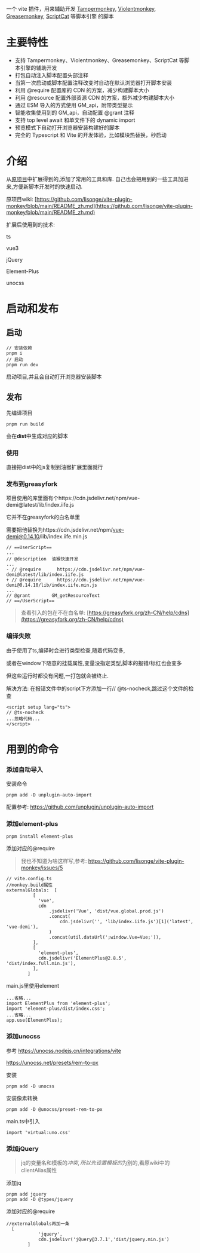 一个 vite 插件，用来辅助开发 [Tampermonkey](https://www.tampermonkey.net/), [Violentmonkey](https://violentmonkey.github.io/), [Greasemonkey](https://www.greasespot.net/), [ScriptCat](https://docs.scriptcat.org/) 等脚本引擎 的脚本
# 主要特性
* 支持 Tampermonkey、Violentmonkey、Greasemonkey、ScriptCat 等脚本引擎的辅助开发
* 打包自动注入脚本配置头部注释
* 当第一次启动或脚本配置注释改变时自动在默认浏览器打开脚本安装
* 利用 @require 配置库的 CDN 的方案，减少构建脚本大小
* 利用 @resource 配置外部资源 CDN 的方案，额外减少构建脚本大小
* 通过 ESM 导入的方式使用 GM_api，附带类型提示
* 智能收集使用到的 GM_api，自动配置 @grant 注释
* 支持 top level await 和单文件下的 dynamic import
* 预览模式下自动打开浏览器安装构建好的脚本
* 完全的 Typescript 和 Vite 的开发体验，比如模块热替换，秒启动
# 介绍
从[原项目](https://github.com/lisonge/vite-plugin-monkey)中扩展得到的,添加了常用的工具和库. 自己也会把用到的一些工具加进来,方便新脚本开发时的快速启动.

原项目wiki: [https://github.com/lisonge/vite-plugin-monkey/blob/main/README_zh.md](https://github.com/lisonge/vite-plugin-monkey/blob/main/README_zh.md)

扩展后使用到的技术:

ts

vue3

jQuery

Element-Plus

unocss

# 启动和发布
## 启动

```
// 安装依赖
pnpm i
// 启动
pnpm run dev
```
启动项目,并且会自动打开浏览器安装脚本
## 发布
先编译项目
```
pnpm run build
```
会在**dist**中生成对应的脚本
### 使用
直接把dist中的js复制到油猴扩展里面就行
### 发布到greasyfork
项目使用的库里面有个https://cdn.jsdelivr.net/npm/vue-demi@latest/lib/index.iife.js

它并不在greasyfork的白名单里

需要把他替换为https://cdn.jsdelivr.net/npm/vue-demi@0.14.10/lib/index.iife.min.js
```
// ==UserScript==
...
// @description  油猴快速开发
...
- // @require      https://cdn.jsdelivr.net/npm/vue-demi@latest/lib/index.iife.js
+ // @require      https://cdn.jsdelivr.net/npm/vue-demi@0.14.10/lib/index.iife.min.js
...
// @grant        GM_getResourceText
// ==/UserScript==
```
> 查看引入的包在不在白名单:
> [https://greasyfork.org/zh-CN/help/cdns](https://greasyfork.org/zh-CN/help/cdns)
### 编译失败
由于使用了ts,编译时会进行类型检查,随着代码变多,

或者在window下随意的挂载属性,变量没指定类型,脚本的报错/标红也会变多

但这些运行时都没有问题,一打包就会被终止.

解决方法:
在报错文件中的script下方添加一行// @ts-nocheck,跳过这个文件的检查
```vue
<script setup lang="ts">
// @ts-nocheck
...忽略代码...
</script>
```

# 用到的命令

### 添加自动导入
安装命令
```
pnpm add -D unplugin-auto-import
```
配置参考: https://github.com/unplugin/unplugin-auto-import
### 添加element-plus
```
pnpm install element-plus
```
添加对应的@require
> 我也不知道为啥这样写,参考: https://github.com/lisonge/vite-plugin-monkey/issues/5

```
// vite.config.ts
//monkey.build属性
externalGlobals:  [
          [
            'vue',
            cdn
                .jsdelivr('Vue', 'dist/vue.global.prod.js')
                .concat(
                    cdn.jsdelivr('', 'lib/index.iife.js')[1]('latest', 'vue-demi'),
                )
                .concat(util.dataUrl(';window.Vue=Vue;')),
          ],
          [
            'element-plus',
            cdn.jsdelivr('ElementPlus@2.8.5', 'dist/index.full.min.js'),
          ],
        ]
```

main.js里使用element
```
...省略...
import ElementPlus from 'element-plus';
import 'element-plus/dist/index.css';
...省略...
app.use(ElementPlus);
```
### 添加unocss
参考
https://unocss.nodejs.cn/integrations/vite

https://unocss.net/presets/rem-to-px


安装
```
pnpm add -D unocss
```

安装像素转换
```
pnpm add -D @unocss/preset-rem-to-px
```
main.ts中引入
```
import 'virtual:uno.css'
```

### 添加jQuery
> jq的变量名和模板的$冲突,所以先设置模板的$为别的,看原wiki中的clientAlias属性

添加jq
```
pnpm add jquery
pnpm add -D @types/jquery
```

添加对应的@require
```
//externalGlobals再加一条
  [
            'jquery',
            cdn.jsdelivr('jQuery@3.7.1','dist/jquery.min.js')
        ]
```